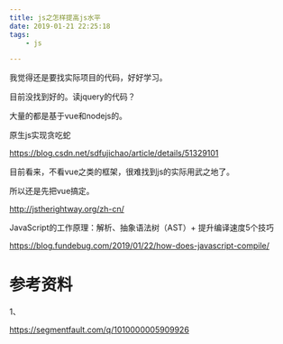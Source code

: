 ```yaml
---
title: js之怎样提高js水平
date: 2019-01-21 22:25:18
tags:
	- js

---
```




我觉得还是要找实际项目的代码，好好学习。

目前没找到好的。读jquery的代码？

大量的都是基于vue和nodejs的。



原生js实现贪吃蛇

https://blog.csdn.net/sdfujichao/article/details/51329101



目前看来，不看vue之类的框架，很难找到js的实际用武之地了。

所以还是先把vue搞定。



http://jstherightway.org/zh-cn/

JavaScript的工作原理：解析、抽象语法树（AST）+ 提升编译速度5个技巧

https://blog.fundebug.com/2019/01/22/how-does-javascript-compile/

# 参考资料

1、

https://segmentfault.com/q/1010000005909926